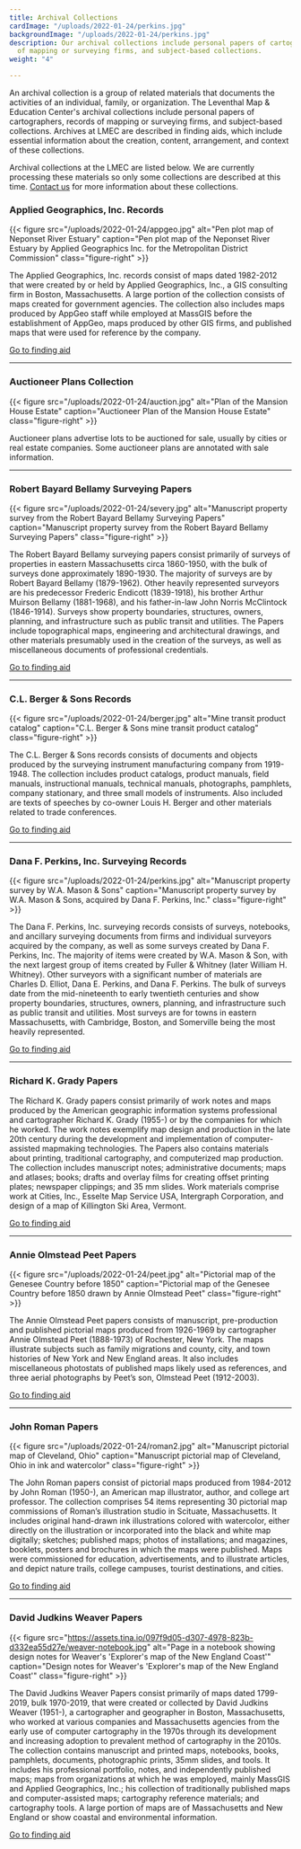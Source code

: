 ```yaml
---
title: Archival Collections
cardImage: "/uploads/2022-01-24/perkins.jpg"
backgroundImage: "/uploads/2022-01-24/perkins.jpg"
description: Our archival collections include personal papers of cartographers, records
  of mapping or surveying firms, and subject-based collections.
weight: "4"

---
```

An archival collection is a group of related materials that documents the activities of an individual, family, or organization. The Leventhal Map & Education Center's archival collections include personal papers of cartographers, records of mapping or surveying firms, and subject-based collections. Archives at LMEC are described in finding aids, which include essential information about the creation, content, arrangement, and context of these collections.

Archival collections at the LMEC are listed below. We are currently processing these materials so only some collections are described at this time. [Contact us](/research/#ask-librarian) for more information about these collections.

### Applied Geographics, Inc. Records

{{< figure src="/uploads/2022-01-24/appgeo.jpg" alt="Pen plot map of Neponset River Estuary" caption="Pen plot map of the Neponset River Estuary by Applied Geographics Inc. for the Metropolitan District Commission" class="figure-right" >}}

The Applied Geographics, Inc. records consist of maps dated 1982-2012 that were created by or held by Applied Geographics, Inc., a GIS consulting firm in Boston, Massachusetts. A large portion of the collection consists of maps created for government agencies. The collection also includes maps produced by AppGeo staff while employed at MassGIS before the establishment of AppGeo, maps produced by other GIS firms, and published maps that were used for reference by the company.

<a href="https://archives.bpl.org/repositories/2/resources/152" class="btn btn-primary-outline btn-xs"><i class="fas fa-passport me-2"></i> Go to finding aid</a>

***

### Auctioneer Plans Collection

{{< figure src="/uploads/2022-01-24/auction.jpg" alt="Plan of the Mansion House Estate" caption="Auctioneer Plan of the Mansion House Estate" class="figure-right" >}}

Auctioneer plans advertise lots to be auctioned for sale, usually by cities or real estate companies. Some auctioneer plans are annotated with sale information.

***

### Robert Bayard Bellamy Surveying Papers

{{< figure src="/uploads/2022-01-24/severy.jpg" alt="Manuscript property survey from the Robert Bayard Bellamy Surveying Papers" caption="Manuscript property survey from the Robert Bayard Bellamy Surveying Papers" class="figure-right" >}}

The Robert Bayard Bellamy surveying papers consist primarily of surveys of properties in eastern Massachusetts circa 1860-1950, with the bulk of surveys done approximately 1890-1930. The majority of surveys are by Robert Bayard Bellamy (1879-1962). Other heavily represented surveyors are his predecessor Frederic Endicott (1839-1918), his brother Arthur Muirson Bellamy (1881-1968), and his father-in-law John Norris McClintock (1846-1914). Surveys show property boundaries, structures, owners, planning, and infrastructure such as public transit and utilities. The Papers include topographical maps, engineering and architectural drawings, and other materials presumably used in the creation of the surveys, as well as miscellaneous documents of professional credentials. 

<a href="https://archives.bpl.org/repositories/2/resources/158" class="btn btn-primary-outline btn-xs"><i class="fas fa-passport me-2"></i> Go to finding aid</a>

***

### C.L. Berger & Sons Records

{{< figure src="/uploads/2022-01-24/berger.jpg" alt="Mine transit product catalog" caption="C.L. Berger & Sons mine transit product catalog" class="figure-right" >}}

The C.L. Berger & Sons records consists of documents and objects produced by the surveying instrument manufacturing company from 1919-1948. The collection includes product catalogs, product manuals, field manuals, instructional manuals, technical manuals, photographs, pamphlets, company stationary, and three small models of instruments. Also included are texts of speeches by co-owner Louis H. Berger and other materials related to trade conferences.

<a href="https://archives.bpl.org/repositories/2/resources/147" class="btn btn-primary-outline btn-xs"><i class="fas fa-passport me-2"></i> Go to finding aid</a>

***

### Dana F. Perkins, Inc. Surveying Records

{{< figure src="/uploads/2022-01-24/perkins.jpg" alt="Manuscript property survey by W.A. Mason & Sons" caption="Manuscript property survey by W.A. Mason & Sons, acquired by Dana F. Perkins, Inc." class="figure-right" >}}

The Dana F. Perkins, Inc. surveying records consists of surveys, notebooks, and ancillary surveying documents from firms and individual surveyors acquired by the company, as well as some surveys created by Dana F. Perkins, Inc. The majority of items were created by W.A. Mason & Son, with the next largest group of items created by Fuller & Whitney (later William H. Whitney). Other surveyors with a significant number of materials are Charles D. Elliot, Dana E. Perkins, and Dana F. Perkins. The bulk of surveys date from the mid-nineteenth to early twentieth centuries and show property boundaries, structures, owners, planning, and infrastructure such as public transit and utilities. Most surveys are for towns in eastern Massachusetts, with Cambridge, Boston, and Somerville being the most heavily represented.

<a href="https://archives.bpl.org/repositories/2/resources/159" class="btn btn-primary-outline btn-xs"><i class="fas fa-passport me-2"></i> Go to finding aid</a>

***

### Richard K. Grady Papers

The Richard K. Grady papers consist primarily of work notes and maps produced by the American geographic information systems professional and cartographer Richard K. Grady (1955-) or by the companies for which he worked. The work notes exemplify map design and production in the late 20th century during the development and implementation of computer-assisted mapmaking technologies. The Papers also contains materials about printing, traditional cartography, and computerized map production. The collection includes manuscript notes; administrative documents; maps and atlases; books; drafts and overlay films for creating offset printing plates; newspaper
clippings; and 35 mm slides. Work materials comprise work at Cities, Inc., Esselte Map Service USA, Intergraph Corporation, and design of a map of Killington Ski Area, Vermont.

<a href="https://archives.bpl.org/repositories/2/resources/171" class="btn btn-primary-outline btn-xs"><i class="fas fa-passport me-2"></i> Go to finding aid</a>

***

### Annie Olmstead Peet Papers

{{< figure src="/uploads/2022-01-24/peet.jpg" alt="Pictorial map of the Genesee Country before 1850" caption="Pictorial map of the Genesee Country before 1850 drawn by Annie Olmstead Peet" class="figure-right" >}}

The Annie Olmstead Peet papers consists of manuscript, pre-production and published pictorial maps produced from 1926-1969 by cartographer Annie Olmstead Peet (1888-1973) of Rochester, New York. The maps illustrate subjects such as family migrations and county, city, and town histories of New York and New England areas. It also includes miscellaneous photostats of published maps likely used as references, and three aerial photographs by Peet’s son, Olmstead Peet (1912-2003).

<a href="https://archives.bpl.org/repositories/2/resources/144" class="btn btn-primary-outline btn-xs"><i class="fas fa-passport me-2"></i> Go to finding aid</a>

***

### John Roman Papers

{{< figure src="/uploads/2022-01-24/roman2.jpg" alt="Manuscript pictorial map of Cleveland, Ohio" caption="Manuscript pictorial map of Cleveland, Ohio in ink and watercolor" class="figure-right" >}}

The John Roman papers consist of pictorial maps produced from 1984-2012 by John Roman (1950-), an American map illustrator, author, and college art professor. The collection comprises 54 items representing 30 pictorial map commissions of Roman’s illustration studio in Scituate, Massachusetts. It includes original hand-drawn ink illustrations colored with watercolor, either directly on the illustration or incorporated into the black and white map digitally; sketches; published maps; photos of installations; and magazines, booklets, posters and brochures in which the maps were published. Maps were commissioned for education, advertisements, and to illustrate articles, and depict nature trails, college campuses, tourist destinations, and cities.

<a href="https://archives.bpl.org/repositories/2/resources/151" class="btn btn-primary-outline btn-xs"><i class="fas fa-passport me-2"></i> Go to finding aid</a>

***

### David Judkins Weaver Papers

{{< figure src="https://assets.tina.io/097f9d05-d307-4978-823b-d332ea55d27e/weaver-notebook.jpg" alt="Page in a notebook showing design notes for Weaver's 'Explorer's map of the New England Coast'" caption="Design notes for Weaver's 'Explorer's map of the New England Coast'" class="figure-right" >}}

The David Judkins Weaver Papers consist primarily of maps dated 1799-2019, bulk 1970-2019, that were created or collected by David Judkins Weaver (1951-), a cartographer and geographer in Boston, Massachusetts, who worked at various companies and Massachusetts agencies from the early use of computer cartography in the 1970s through its development and increasing adoption to prevalent method of cartography in the 2010s. The collection contains manuscript and printed maps, notebooks, books, pamphlets, documents, photographic prints, 35mm slides, and tools. It includes his professional portfolio, notes, and independently published maps; maps from organizations at which he was employed, mainly MassGIS and Applied Geographics, Inc.; his collection of traditionally published maps and computer-assisted maps; cartography reference materials; and cartography tools. A large portion of maps are of Massachusetts and New England or show coastal and environmental information.

<a href="https://archives.bpl.org/repositories/2/resources/153" class="btn btn-primary-outline btn-xs"><i class="fas fa-passport me-2"></i> Go to finding aid</a>
